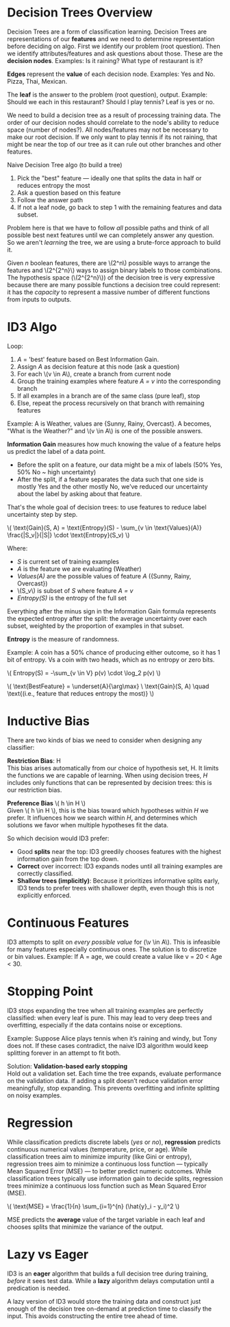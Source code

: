 # Decision Trees Overview
Decision Trees are a form of classification learning.
Decision Trees are representations of our **features** and we need to determine representation before deciding on algo. First we identify our problem (root question). Then we identify attributes/features and ask questions about those. These are the **decision nodes**. Examples: Is it raining? What type of restaurant is it? 

**Edges** represent the **value** of each decision node. Examples: Yes and No. Pizza, Thai, Mexican. 

The **leaf** is the answer to the problem (root question), output. Example: Should we each in this restaurant? Should I play tennis? Leaf is yes or no.

We need to build a decision tree as a result of processing training data. The order of our decision nodes should correlate to the node's ability to reduce space (number of nodes?). All nodes/features may not be necessary to make our root decision. If we only want to play tennis if its not raining, that might be near the top of our tree as it can rule out other branches and other features.

Naive Decision Tree algo (to build a tree)
1. Pick the "best" feature — ideally one that splits the data in half or reduces entropy the most
2. Ask a question based on this feature
3. Follow the answer path
4. If not a leaf node, go back to step 1 with the remaining features and data subset.

Problem here is that we have to follow *all* possible paths and think of all possible best next features until we can completely answer any question. So we aren't *learning* the tree, we are using a brute-force approach to build it.

Given *n* boolean features, there are \\(2^n\\) possible ways to arrange the features and \\(2^{2^n}\\) ways to assign binary labels to those combinations. The hypothesis space (\\(2^{2^n}\\)) of the decision tree is very expressive because there are many possible functions a decision tree could represent: it has the *capacity* to represent a massive number of different functions from inputs to outputs.

# ID3 Algo
Loop:  
1. *A* = 'best' feature based on Best Information Gain.  
2. Assign *A* as decision feature at this node (ask a question)  
3. For each \\(v \in A\\), create a branch from current node  
4. Group the training examples where feature *A = v* into the corresponding branch  
5. If all examples in a branch are of the same class (pure leaf), stop  
6.  Else, repeat the process recursively on that branch with remaining features  

Example: A is Weather, values are {Sunny, Rainy, Overcast}. A becomes, "What is the Weather?" and \\(v \in A\\) is one of the possible answers.

**Information Gain** measures how much knowing the value of a feature helps us predict the label of a data point.  
- Before the split on a feature, our data might be a mix of labels (50% Yes, 50% No ~ high uncertainty)  
- After the split, if a feature separates the data such that one side is mostly Yes and the other mostly No, we’ve reduced our uncertainty about the label by asking about that feature.  


That's the whole goal of decision trees: to use features to reduce label uncertainty step by step.

\\(
\text{Gain}(S, A) = \text{Entropy}(S) - \sum_{v \in \text{Values}(A)} \frac{|S_v|}{|S|} \cdot \text{Entropy}(S_v)
\\)

Where:  
- *S* is current set of training examples  
- *A* is the feature we are evaluating (Weather)
- *Values(A)* are the possible values of feature *A* ({Sunny, Rainy, Overcast})  
- \\(S_v\\) is subset of *S* where feature *A = v*  
- *Entropy(S)* is the entropy of the full set

Everything after the minus sign in the Information Gain formula represents the expected entropy after the split: the average uncertainty over each subset, weighted by the proportion of examples in that subset.

**Entropy** is the measure of randomness.

Example: A coin has a 50% chance of producing either outcome, so it has 1 bit of entropy. Vs a coin with two heads, which as no entropy or zero bits.

\\( Entropy(S) = -\sum_{v \in V} p(v) \cdot \log_2 p(v) \\)

\\(
\text{BestFeature} = \underset{A}{\arg\max} \ \text{Gain}(S, A) 
\quad \text{(i.e., feature that reduces entropy the most)}
\\)

# Inductive Bias

There are two kinds of bias we need to consider when designing any classifier:

**Restriction Bias**: H  
This bias arises automatically from our choice of hypothesis set, H. It limits the functions we are capable of learning. When using decision trees, *H* includes only functions that can be represented by decision trees: this is our restriction bias.

**Preference Bias** \\( h \in H \\)  
Given \\( h \in H \\), this is the bias toward which hypotheses within *H* we prefer. It influences how we search within *H*, and determines which solutions we favor when multiple hypotheses fit the data.

So which decision would ID3 prefer:  
- Good **splits** near the top: ID3 greedily chooses features with the highest information gain from the top down. 
- **Correct** over incorrect: ID3 expands nodes until all training examples are correctly classified.
- **Shallow trees (implicitly)**: Because it prioritizes informative splits early, ID3 tends to prefer trees with shallower depth, even though this is not explicitly enforced.

# Continuous Features  

ID3 attempts to split on *every possible value* for (\\v \in A\\). This is infeasible for many features especially continuous ones. The solution is to discretize or bin values. Example: If A = age, we could create a value like v = 20 < Age < 30.

# Stopping Point

ID3 stops expanding the tree when all training examples are perfectly classified: when every leaf is pure. This may lead to very deep trees and overfitting, especially if the data contains noise or exceptions.

Example: Suppose Alice plays tennis when it’s raining and windy, but Tony does not. If these cases contradict, the naive ID3 algorithm would keep splitting forever in an attempt to fit both.

Solution: **Validation-based early stopping**  
Hold out a validation set. Each time the tree expands, evaluate performance on the validation data. If adding a split doesn’t reduce validation error meaningfully, stop expanding. This prevents overfitting and infinite splitting on noisy examples.

# Regression

While classification predicts discrete labels (*yes* or *no*), **regression** predicts continuous numerical values (temperature, price, or age). While classification trees aim to minimize impurity (like Gini or entropy), regression trees aim to minimize a continuous loss function — typically Mean Squared Error (MSE) — to better predict numeric outcomes. While classification trees typically use information gain to decide splits, regression trees minimize a continuous loss function such as Mean Squared Error (MSE).

\\(
\text{MSE} = \frac{1}{n} \sum_{i=1}^{n} (\hat{y}_i - y_i)^2
\\)

MSE predicts the **average** value of the target variable in each leaf and chooses splits that minimize the variance of the output.

# Lazy vs Eager

ID3 is an **eager** algorithm that builds a full decision tree during training, *before* it sees test data. While a **lazy** algorithm delays computation until a predication is needed.

A lazy version of ID3 would store the training data and construct just enough of the decision tree on-demand at prediction time to classify the input. This avoids constructing the entire tree ahead of time.